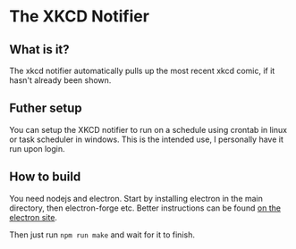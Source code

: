 # The XKCD Notifier

## What is it?

The xkcd notifier automatically pulls up the most recent xkcd comic, if it hasn't already been shown.

## Futher setup

You can setup the XKCD notifier to run on a schedule using crontab in linux or task scheduler in windows.
This is the intended use, I personally have it run upon login.

## How to build

You need nodejs and electron.
Start by installing electron in the main directory, then electron-forge etc.
Better instructions can be found [on the electron site](https://www.electronjs.org/docs/latest/tutorial/tutorial-first-app#setting-up-your-project).

Then just run `npm run make` and wait for it to finish.

